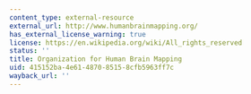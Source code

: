 ```yaml
---
content_type: external-resource
external_url: http://www.humanbrainmapping.org/
has_external_license_warning: true
license: https://en.wikipedia.org/wiki/All_rights_reserved
status: ''
title: Organization for Human Brain Mapping
uid: 415152ba-4e61-4870-8515-8cfb5963ff7c
wayback_url: ''
---
```

